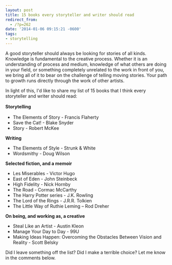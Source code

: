 ```yaml
---
layout: post
title: 15 books every storyteller and writer should read
redirect_from:
  - /?p=262
date: '2014-01-06 09:15:21 -0600'
tags:
- storytelling
---
```

<p>A good storyteller should always be looking for stories of all kinds. Knowledge is fundamental to the creative process. Whether it is an understanding of process and medium, knowledge of what others are doing in your field, or something completely unrelated to the work in front of you, we bring all of it to bear on the challenge of telling moving stories. Your path to growth runs directly through the work of other artists.</p>
<p>In light of this, I'd like to share my list of 15 books that I think every storyteller and writer should read:</p>
<p><b style="line-height: 1.5em;">Storytelling</b></p>
<ul>
<li>The Elements of Story - Francis Flaherty</li>
<li>Save the Cat! - Blake Snyder</li>
<li>Story - Robert McKee</li>
</ul>
<p><b>Writing</b></p>
<ul>
<li>The Elements of Style - Strunk &amp; White</li>
<li>Wordsmithy - Doug Wilson</li>
</ul>
<p><b>Selected fiction, and a memoir</b></p>
<ul>
<li>Les Miserables - Victor Hugo</li>
<li>East of Eden - John Steinbeck</li>
<li>High Fidelity - Nick Hornby</li>
<li>The Road - Cormac McCarthy</li>
<li>The Harry Potter series - J.K. Rowling</li>
<li>The Lord of the Rings - J.R.R. Tolkien</li>
<li>The Little Way of Ruthie Leming – Rod Dreher</li>
</ul>
<p><b>On being, and working as, a creative</b></p>
<ul>
<li>Steal Like an Artist - Austin Kleon</li>
<li>Manage Your Day to Day - 99U</li>
<li>Making Ideas Happen: Overcoming the Obstacles Between Vision and Reality - Scott Belsky</li>
</ul>
<p>Did I leave something off the list? Did I make a terrible choice? Let me know in the comments below.</p>

